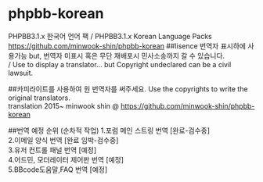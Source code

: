 # phpbb-korean
PHPBB3.1.x 한국어 언어 팩 / PHPBB3.1.x Korean Language Packs <br/>
https://github.com/minwook-shin/phpbb-korean
##lisence
번역자 표시하에 사용가능 but, 번역자 미표시 혹은 무단 재배포시 민사소송까지 갈 수 있습니다.<br/>
/ Use to display a translator... but Copyright undeclared can be a civil lawsuit.

##카피라이트를 사용하여 원 번역자를 써주세요. 
Use the copyrights to write the original translators.<br/>
translation	2015~ minwook shin @ https://github.com/minwook-shin/phpbb-korean

##번역 예정 순위 (순차적 작업)
1.포럼 메인 스트링 번역 [완료-검수중] <br/>
2.이메일 양식 번역 [완료 임박-검수중] <br/>
3.유저 컨트롤 패널 번역 [예정] <br/>
4.어드민, 모더레이터 제어판 번역 [예정] <br/>
5.BBcode도움말,FAQ 번역 [예정]